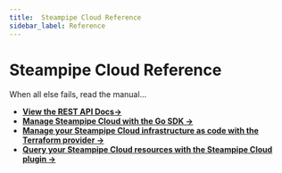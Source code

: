 ```yaml
---
title:  Steampipe Cloud Reference
sidebar_label: Reference
---
```


# Steampipe Cloud Reference

When all else fails, read the manual...

- **[View the REST API Docs→](cloud/reference/api)**
- **[Manage Steampipe Cloud with the Go SDK →](cloud/reference/gosdk)**
- **[Manage your Steampipe Cloud infrastructure as code with the Terraform provider →](cloud/reference/terraform)**
- **[Query your Steampipe Cloud resources with the Steampipe Cloud plugin →](cloud/reference/plugin)**

